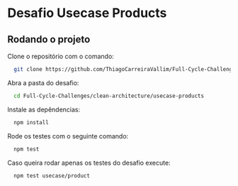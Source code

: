 # Desafio Usecase Products

## Rodando o projeto

Clone o repositório com o comando:

``` sh
  git clone https://github.com/ThiagoCarreiraVallim/Full-Cycle-Challenges.git
```

Abra a pasta do desafio:

``` sh
  cd Full-Cycle-Challenges/clean-architecture/usecase-products
```

Instale as depêndencias:

``` sh
  npm install
```

Rode os testes com o seguinte comando:

``` sh
  npm test
```

Caso queira rodar apenas os testes do desafio execute:

```sh
  npm test usecase/product
```
